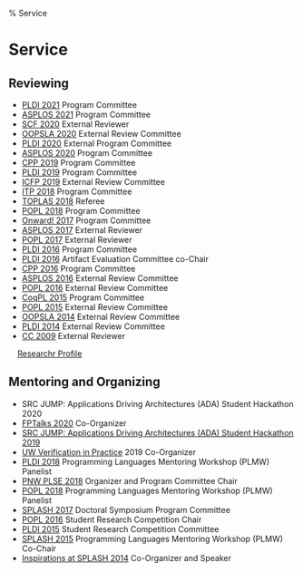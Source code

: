 % Service

<!-- TODO double check and clean up -->

# Service

## Reviewing

- [PLDI 2021](https://pldi21.sigplan.org/committee/pldi-2021-papers-program-committee)
    Program Committee
- [ASPLOS 2021](https://asplos-conference.org/committees/)
    Program Committee
- [SCF 2020](https://scf.acm.org/2020/)
    External Reviewer
- [OOPSLA 2020](https://2020.splashcon.org/committee/splash-2020-oopsla-external-review-committee)
    External Review Committee
- [PLDI 2020](https://pldi20.sigplan.org/committee/pldi-2020-papers-external-program-committee)
    External Program Committee
- [ASPLOS 2020](https://asplos-conference.org/2020/index.html%3Fp=44.html)
    Program Committee
- [CPP 2019](https://popl19.sigplan.org/committee/cpp-2019-papers-program-committee)
    Program Committee
- [PLDI 2019](https://pldi19.sigplan.org/committee/pldi-2019-papers-program-committee)
    Program Committee
- [ICFP 2019](https://icfp19.sigplan.org/committee/icfp-2019-papers-external-review-committee)
    External Review Committee
- [ITP 2018](https://itp2018.inria.fr/program-committee/)
    Program Committee
- [TOPLAS 2018](https://dl.acm.org/loi/toplas)
    Referee
- [POPL 2018](https://popl18.sigplan.org/committee/popl-2018-papers-program-committee)
    Program Committee
- [Onward! 2017](https://2017.onward-conference.org/committee/onward-2017-onward-papers-program-committee)
    Program Committee
- [ASPLOS 2017](http://novel.ict.ac.cn/ASPLOS2017/committees.html)
    External Reviewer
- [POPL 2017](https://popl17.sigplan.org/)
    External Reviewer
- [PLDI 2016](https://pldi16.sigplan.org/committee/pldi-2016-program-committee)
    Program Committee
- [PLDI 2016](https://pldi16.sigplan.org/committee/research-artifacts-artifact-evaluation-committee)
    Artifact Evaluation Committee co-Chair
- [CPP 2016](https://conf.researchr.org/committee/CPP-2016/cpp-2016-papers-program-committee)
    Program Committee
- [ASPLOS 2016](https://research.ece.cmu.edu/calcm/asplos2016/organization.html)
    External Review Committee
- [POPL 2016](https://popl16.sigplan.org/committee/popl-2016-papers-external-reviewing-committee)
    External Review Committee
- [CoqPL 2015](https://coqpl.cs.washington.edu/)
    Program Committee
- [POPL 2015](https://popl.mpi-sws.org/2015/)
    External Review Committee
- [OOPSLA 2014](https://2014.splashcon.org/committee/oopsla2014-external-review-committee)
    External Review Committee
- [PLDI 2014](http://conferences.inf.ed.ac.uk/pldi2014/)
    External Review Committee
- [CC 2009](https://dblp.org/db/conf/cc/cc2009.html)
    External Reviewer

&nbsp; &nbsp;
[Researchr Profile](https://conf.researchr.org/profile/conf/zacharytatlock)

## Mentoring and Organizing

- SRC JUMP: Applications Driving Architectures (ADA) Student Hackathon 2020
- [FPTalks 2020](http://fpbench.org/talks/fptalks20.html) Co-Organizer
- [SRC JUMP: Applications Driving Architectures (ADA) Student Hackathon 2019](https://adacenter.org/news/ada-hosts-third-student-hackathon-12062019)
- [UW Verification in Practice](http://vip.cs.washington.edu/)
    2019 Co-Organizer
- [PLDI 2018](https://pldi18.sigplan.org/track/PLMW-PLDI-2018)
    Programming Languages Mentoring Workshop (PLMW) Panelist
- [PNW PLSE 2018](http://pnwplse.org/)
    Organizer and Program Committee Chair
- [POPL 2018](https://popl18.sigplan.org/track/PLMW-POPL-2018)
    Programming Languages Mentoring Workshop (PLMW) Panelist
- [SPLASH 2017](https://2017.splashcon.org/committee/splash-2017-doctoral-symposium-program-committee)
    Doctoral Symposium Program Committee
- [POPL 2016](https://popl16.sigplan.org/committee/popl-2016-organizing-committee)
    Student Research Competition Chair
- [PLDI 2015](https://pldi15.sigplan.org/track/Student+Research+Competition#About)
    Student Research Competition Committee
- [SPLASH 2015](https://2015.splashcon.org/committee/splash2015-organizing-committee)
    Programming Languages Mentoring Workshop (PLMW) Co-Chair
- [Inspirations at SPLASH 2014](https://2014.splashcon.org/track/splash2014-inspirations#About)
    Co-Organizer and Speaker

<!--

TODO

## PhD Committees

- Molly Carton

## MS Committees

## BS Honors Committees

-->
